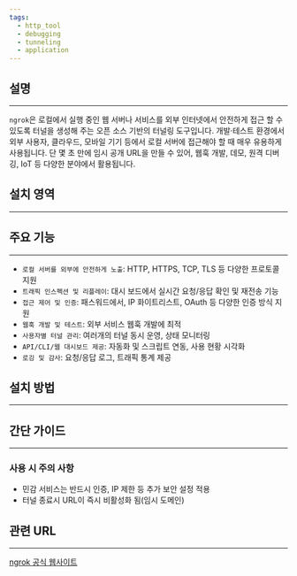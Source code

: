 ```yaml
---
tags:
  - http_tool
  - debugging
  - tunneling
  - application
---
```

## 설명
---
`ngrok`은 로컬에서 실행 중인 웹 서버나 서비스를 외부 인터넷에서 안전하게 접근 할 수 있도록 터널을 생성해 주는 오픈 소스 기반의 터널링 도구입니다. 개발·테스트 환경에서 외부 사용자, 클라우드, 모바일 기기 등에서 로컬 서버에 접근해야 할 때 매우 유용하게 사용됩니다. 단 몇 초 만에 임시 공개 URL을 만들 수 있어, 웹훅 개발, 데모, 원격 디버깅, IoT 등 다양한 분야에서 활용됩니다.
## 설치 영역
---


## 주요 기능
---
- `로컬 서버를 외부에 안전하게 노출`: HTTP, HTTPS, TCP, TLS 등 다양한 프로토콜 지원
- `트래픽 인스펙션 및 리플레이`: 대시 보드에서 실시간 요청/응답 확인 및 재전송 기능
- `접근 제어 및 인증`: 패스워드에서, IP 화이트리스트, OAuth 등 다양한 인증 방식 지원
- `웹훅 개발 및 테스트`: 외부 서비스 웹훅 개발에 최적
- `사용자별 터널 관리`: 여러개의 터널 동시 운영, 상태 모니터링
- `API/CLI/웹 대시보드 제공`: 자동화 및 스크립트 연동, 사용 현황 시각화
- `로깅 및 감사`: 요청/응답 로그, 트래픽 통계 제공

## 설치 방법
---


## 간단 가이드
---
### 사용 시 주의 사항
- 민감 서비스는 반드시 인증, IP 제한 등 추가 보안 설정 적용
- 터널 종료시 URL이 즉시 비활성화 됨(임시 도메인)

## 관련 URL
---
[ngrok 공식 웹사이트](https://ngrok.com/)
